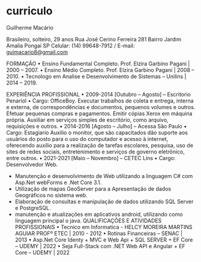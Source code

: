 # curriculo
Guilherme Macário

Brasileiro, solteiro, 29 anos
Rua José Cerino Ferreira 281
Bairro Jardim Amalia
Pongai SP
Celular: (14) 99648-7912 / E-mail: guimacario8@gmail.com

FORMAÇÃO
•	Ensino Fundamental Completo. Prof. Elzira Garbino Pagani | 2000 – 2007.
•	Ensino Médio Completo. Prof. Elzira Garbino Pagani | 2008 – 2010.
•	Tecnologo em Analise e Desenvolvimento de Sistemas – Unilins | 2014 – 2019.

EXPERIÊNCIA PROFISSIONAL
•	2009-2014 [Outubro – Agosto] – Escritorio Penariol
•	Cargo: OfficeBoy.
Executar trabalhos de coleta e entrega, interna e externa, de correspondências e documentos, pequenos volumes e outros. Efetuar pequenas compras e pagamentos. Emitir cópias Xerox em máquina própria. Auxiliar em serviços simples de escritório, como arquivo, requisições e outros.
•	2014-2016 [Agosto – Julho] – Acessa São Paulo
•	Cargo: Estagiario
Auxilio o monitor, que são capacitados dão suporte aos usuários do posto para o uso do computador e acesso à internet, oferecendo auxílio para a realização de tarefas escolares, pesquisa, uso de sites de redes sociais, entretenimento e serviços de governo eletrônico, entre outros.
•	2021-2021 [Maio – Novembro] – CETEC Lins
•	Cargo: Desenvolvedor Web.
-	Manutenção e desenvolvimento de Web utilizando a linguagem C# com Asp.Net webForms e .Net Core 3.1.
-	Utilização de mapas GeoServer para a Apresentação de dados Geográficos no sistema web.
-	Elaboração de consultas e manipulação de dados utilizando SQL Server e PostgreSQL.
-	manutenção e atualizações em aplicativos android, utilizando como linguagem principal o java.
QUALIFICAÇÕES E ATIVIDADES PROFISSIONAIS
•	Tecnico em Informatica - HELCY MOREIRA MARTINS AGUIAR PROFº ETEC | 2010 - 2012
•	Rotinas Financeiras – SENAC | 2013 
•	Asp.Net Core Identy + MVC e Web Api + SQL SERVER + EF Core – UDEMY |  2022
•	Seja Full-Stack com .NET Web API e Angular + EF Core – UDEMY |  2022


